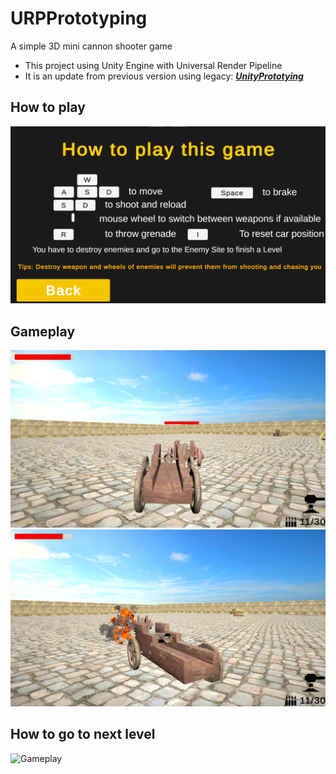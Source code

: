 # URPPrototyping
A simple 3D mini cannon shooter game
- This project using Unity Engine with Universal Render Pipeline
- It is an update from previous version using legacy: [***UnityPrototying***](https://github.com/PhamTDuc/UnityPrototying/tree/feature)
## How to play
![How to play this game](Images/Gameplay_00.png)
## Gameplay
![Gameplay](Images/Gameplay_01.png)
![Gameplay](Images/Gameplay_02.png)
## How to go to next level
![Gameplay](Images/Gameplay_03.png)
